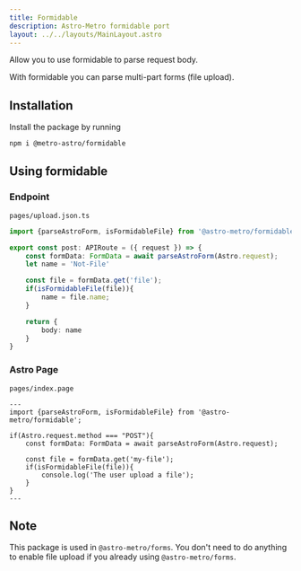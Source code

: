 ```yaml
---
title: Formidable
description: Astro-Metro formidable port
layout: ../../layouts/MainLayout.astro
---
```

Allow you to use formidable to parse request body.

With formidable you can parse multi-part forms (file upload).

## Installation
Install the package by running
```bash
npm i @metro-astro/formidable
```

## Using formidable
### Endpoint

`pages/upload.json.ts`
```ts
import {parseAstroForm, isFormidableFile} from '@astro-metro/formidable';

export const post: APIRoute = ({ request }) => {
    const formData: FormData = await parseAstroForm(Astro.request);
    let name = 'Not-File'

    const file = formData.get('file');
    if(isFormidableFile(file)){
        name = file.name;
    }

    return {
        body: name
    }
}
```

### Astro Page
`pages/index.page`
```astro
---
import {parseAstroForm, isFormidableFile} from '@astro-metro/formidable';

if(Astro.request.method === "POST"){
    const formData: FormData = await parseAstroForm(Astro.request);

    const file = formData.get('my-file');
    if(isFormidableFile(file)){
        console.log('The user upload a file');
    }
}
---
```

## Note
This package is used in `@astro-metro/forms`. You don't need to do anything to enable file upload if you already using `@astro-metro/forms`.